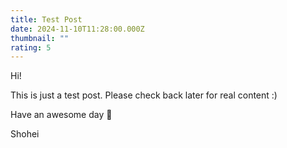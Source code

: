 ```yaml
---
title: Test Post
date: 2024-11-10T11:28:00.000Z
thumbnail: ""
rating: 5
---
```

Hi!

This is just a test post. Please check back later for real content :)

Have an awesome day 👋

Shohei
